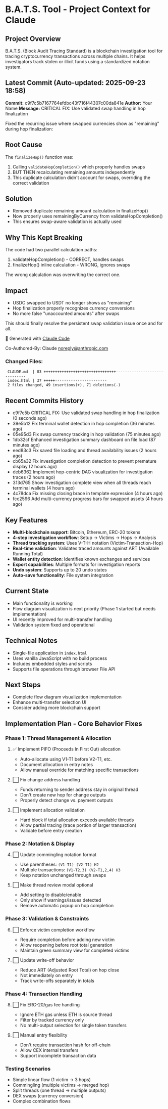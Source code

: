# B.A.T.S. Tool - Project Context for Claude

## Project Overview
B.A.T.S. (Block Audit Tracing Standard) is a blockchain investigation tool for tracing cryptocurrency transactions across multiple chains. It helps investigators track stolen or illicit funds using a standardized notation system.

## Latest Commit (Auto-updated: 2025-09-23 18:58)

**Commit:** c9f7c5b7167764efdbc43f716f44307c00da841e
**Author:** Your Name
**Message:** CRITICAL FIX: Use validated swap handling in hop finalization

Fixed the recurring issue where swapped currencies show as "remaining" during hop finalization:

## Root Cause
The `finalizeHop()` function was:
1. Calling `validateHopCompletion()` which properly handles swaps
2. BUT THEN recalculating remaining amounts independently
3. This duplicate calculation didn't account for swaps, overriding the correct validation

## Solution
- Removed duplicate remaining amount calculation in finalizeHop()
- Now properly uses remainingByCurrency from validateHopCompletion()
- This ensures swap-aware validation is actually used

## Why This Kept Breaking
The code had two parallel calculation paths:
1. validateHopCompletion() - CORRECT, handles swaps
2. finalizeHop() inline calculation - WRONG, ignores swaps

The wrong calculation was overwriting the correct one.

## Impact
- USDC swapped to USDT no longer shows as "remaining"
- Hop finalization properly recognizes currency conversions
- No more false "unaccounted amounts" after swaps

This should finally resolve the persistent swap validation issue once and for all.

🤖 Generated with [Claude Code](https://claude.ai/code)

Co-Authored-By: Claude <noreply@anthropic.com>

### Changed Files:
```
 CLAUDE.md  | 83 ++++++++++++++++++++++++++++++++------------------------------
 index.html | 37 +++++-----------------------
 2 files changed, 49 insertions(+), 71 deletions(-)
```

## Recent Commits History

- c9f7c5b CRITICAL FIX: Use validated swap handling in hop finalization (0 seconds ago)
- 39e5b12 Fix terminal wallet detection in hop completion (36 minutes ago)
- 05e95d3 Fix swap currency tracking in hop validation (75 minutes ago)
- 1db32cf Enhanced investigation summary dashboard on file load (87 minutes ago)
- eed83c3 Fix saved file loading and thread availability issues (2 hours ago)
- cb65a32 Fix investigation completion detection to prevent premature display (2 hours ago)
- deb6362 Implement hop-centric DAG visualization for investigation traces (2 hours ago)
- 313d765 Show investigation complete view when all threads reach terminal wallets (4 hours ago)
- 4c78dca Fix missing closing brace in template expression (4 hours ago)
- fcc2596 Add multi-currency progress bars for swapped assets (4 hours ago)

## Key Features
- **Multi-blockchain support**: Bitcoin, Ethereum, ERC-20 tokens
- **4-step investigation workflow**: Setup → Victims → Hops → Analysis
- **Thread tracking system**: Uses V-T-H notation (Victim-Transaction-Hop)
- **Real-time validation**: Validates traced amounts against ART (Available Running Total)
- **Wallet entity detection**: Identifies known exchanges and services
- **Export capabilities**: Multiple formats for investigation reports
- **Undo system**: Supports up to 20 undo states
- **Auto-save functionality**: File system integration

## Current State
- Main functionality is working
- Flow diagram visualization is next priority (Phase 1 started but needs implementation)
- UI recently improved for multi-transfer handling
- Validation system fixed and operational

## Technical Notes
- Single-file application in `index.html`
- Uses vanilla JavaScript with no build process
- Includes embedded styles and scripts
- Supports file operations through browser File API

## Next Steps
- Complete flow diagram visualization implementation
- Enhance multi-transfer selection UI
- Consider adding more blockchain support

## Implementation Plan - Core Behavior Fixes

### Phase 1: Thread Management & Allocation
1. ✅ Implement PIFO (Proceeds In First Out) allocation
   - Auto-allocate using V1-T1 before V2-T1, etc.
   - Document allocation in entry notes
   - Allow manual override for matching specific transactions

2. ⬜ Fix change address handling
   - Funds returning to sender address stay in original thread
   - Don't create new hop for change outputs
   - Properly detect change vs. payment outputs

3. ⬜ Implement allocation validation
   - Hard block if total allocation exceeds available threads
   - Allow partial tracing (trace portion of larger transaction)
   - Validate before entry creation

### Phase 2: Notation & Display
4. ⬜ Update commingling notation format
   - Use parentheses: `(V1-T1) (V2-T1) H2`
   - Multiple transactions: `(V1-T2,3) (V2-T1,2,4) H3`
   - Keep notation unchanged through swaps

5. ⬜ Make thread review modal optional
   - Add setting to disable/enable
   - Only show if warnings/issues detected
   - Remove automatic popup on hop completion

### Phase 3: Validation & Constraints
6. ⬜ Enforce victim completion workflow
   - Require completion before adding new victim
   - Allow reopening before root total generation
   - Maintain green summary view for completed victims

7. ⬜ Update write-off behavior
   - Reduce ART (Adjusted Root Total) on hop close
   - Not immediately on entry
   - Track write-offs separately in totals

### Phase 4: Transaction Handling
8. ⬜ Fix ERC-20/gas fee handling
   - Ignore ETH gas unless ETH is source thread
   - Filter by tracked currency only
   - No multi-output selection for single token transfers

9. ⬜ Manual entry flexibility
   - Don't require transaction hash for off-chain
   - Allow CEX internal transfers
   - Support incomplete transaction data

### Testing Scenarios
- Simple linear flow (1 victim → 3 hops)
- Commingling (multiple victims → merged hop)
- Split threads (one thread → multiple outputs)
- DEX swaps (currency conversion)
- Complex combination flows
